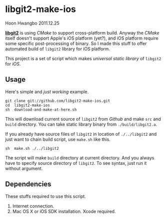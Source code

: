 libgit2-make-ios
================

Hoon Hwangbo
2011.12.25





[**libgit2**](https://github.com/libgit2/libgit2) is using *CMake* to support cross-platform build.
Anyway the *CMake* itself doesn't support Apple's iOS platform (yet?), and iOS platform require some specific post-processing of binary.
So I made this stuff to offer automated build of `libgit2` library for iOS platform.

This project is a set of script which makes *universal static library* of `libgit2` for *iOS*.





Usage
-----

Here's simple and *just working* example.

	git	clone git://github.com/libgit2-make-ios.git
	cd	libgit2-make-ios
	sh	download-and-make-at-here.sh

This will download current source of `libgit2` from *Github* and make `src` and `build` directory. You can take static library binary from `./build/libgit2.a`.

If you already have source files of `libgit2` in location of `./../libgit2` and just want to chain build script, use `make.sh` like this.

	sh	make.sh ./../libgit2
	
The script will make `build` directory at current directory. And you always have to specify source directory of `libgit2`. To see syntax, just run it without argument.








Dependencies
------------

These stuffs required to use this script.

1. Internet connection.
2. Mac OS X or iOS SDK installation. Xcode required.


























